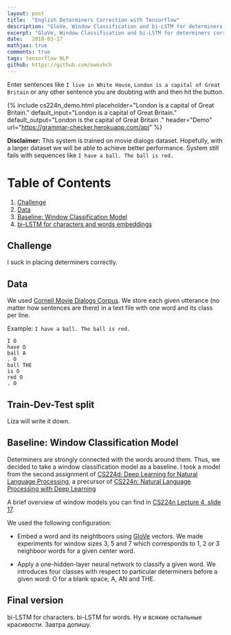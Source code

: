 ```yaml
---
layout: post
title:  "English Determiners Correction with Tensorflow"
description: "GloVe, Window Classification and bi-LSTM for determiners correction"
excerpt: "GloVe, Window Classification and bi-LSTM for determiners correction"
date:   2018-03-17
mathjax: true
comments: true
tags: tensorflow NLP
github: https://github.com/owoshch
---
```




Enter sentences like `I live in White House`, `London is a capital of Great Britain` or any other sentence you are doubting with and then hit the button.

{% include cs224n_demo.html
    placeholder="London is a capital of Great Britain."
    default_input="London is a capital of Great Britain."
    default_output="London is the capital of Great Britain ."
    header="Demo"
    url="https://grammar-checker.herokuapp.com/api"
%}

**Disclaimer:** This system is trained on movie dialogs dataset. Hopefully, with a larger dataset we will be able to achieve better performance. System still fails with sequences like `I have a ball. The ball is red.`



# Table of Contents
1. [Challenge](#challenge)
2. [Data](#data)
3. [Baseline: Window Classification Model](#baseline)
4. [bi-LSTM for characters and words embeddings](#bi-lstm)

<a name="challenge"></a>
## Challenge 

I suck in placing determiners correctly.

<a name="data"></a>
## Data

We used [Cornell Movie Dialogs Corpus](http://www.cs.cornell.edu/~cristian/Cornell_Movie-Dialogs_Corpus.html). We store each given utterance (no matter how sentences are there) in a text file with one word and its class per line. 

Example: `I have a ball. The ball is red.`

```
I O
have O
ball A
. O
ball THE
is O
red O
. O
```

## Train-Dev-Test split

Liza will write it down.

<a name="baseline"></a>
## Baseline: Window Classification Model 

Determiners are strongly connected with the words around them. Thus, we decided to take a window classification model as a baseline. I took a model from the second assignment of [CS224d: Deep Learning for Natural Language Processing](http://cs224d.stanford.edu/), a precursor of [CS224n: Natural Language Processing with Deep Learning](http://web.stanford.edu/class/cs224n/syllabus.html)

A brief overview of window models you can find in [CS224n Lecture 4, slide 17](http://web.stanford.edu/class/cs224n/lectures/lecture4.pdf).

We used the following configuration:

* Embed a word and its neightboors using [GloVe](https://nlp.stanford.edu/projects/glove/) vectors. We made experiments for window sizes 3, 5 and 7 which corresponds to 1, 2 or 3 neighboor words for a given center word. 

* Apply a one-hidden-layer neural network to classify a given word. We introduces four classes with respect to particular determiners before a given word: O for a blank space, A, AN and THE.


<a name="bi-lstm"></a>
## Final version 
bi-LSTM for characters. bi-LSTM for words. Ну и всякие остальные красивости. Завтра допишу.


